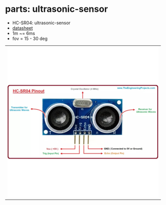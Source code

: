 # parts: ultrasonic-sensor

- HC-SR04: ultrasonic-sensor
- [datasheet](https://cdn.sparkfun.com/datasheets/Sensors/Proximity/HCSR04.pdf)
- 1m ~= 6ms
- fov = 15 - 30 deg

|   |
| --- |
| ![image](https://github.com/kamangir/assets2/raw/main/bluer-ugv/HC-SR04.jpg?raw=true) |
